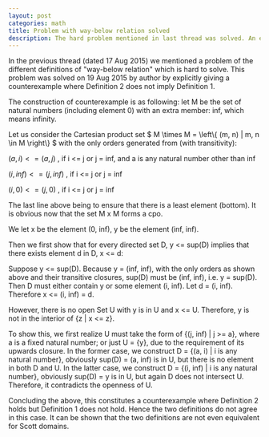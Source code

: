```yaml
---
layout: post
categories: math
title: Problem with way-below relation solved
description: The hard problem mentioned in last thread was solved. An elaborate counterexample is given to show the in-equivalence of two definitions.
---
```

 
In the previous thread (dated 17 Aug 2015) we mentioned a problem of the different definitions
of "way-below relation" which is hard to solve. This problem was solved on 19 Aug 2015 by author by explicitly 
giving a counterexample where Definition 2 does not imply Definition 1.
 
The construction of counterexample is as following: let M be the set of natural numbers (including element 0) with 
an extra member: inf, which means infinity.

Let us consider the Cartesian product set $ M \times M = \left\\{ (m, n) | m, n \in M \right\\} $ with the only 
orders generated from (with transitivity):
 
  $(a, i) <= (a, j)$      , if i <= j or j = inf, and a is any natural number other than inf
  
  $(i, inf) <= (j, inf)$  , if i <= j or j = inf
  
  $(i, 0) <= (j, 0)$      , if i <= j or j = inf

The last line above being to ensure that there is a least element (bottom). It is obvious now that the set M x M forms a cpo.
 
We let x be the element (0, inf), y be the element (inf, inf).
 
Then we first show that for every directed set D, y <= sup(D) implies that there exists element d in D, x <= d:

Suppose y <= sup(D). Because y = (inf, inf), with the only orders as shown above and their transitive closures,
sup(D) must be (inf, inf), i.e. y = sup(D). Then D must either contain y or some element (i, inf). Let d = (i, inf).
Therefore x <= (i, inf) = d.
 
However, there is no open Set U with y is in U and x <= U. Therefore, y is not in the interior of {z | x <= z}.

To show this, we first realize U must take the form of {(j, inf) | j >= a}, where a is a fixed natural number; or just
U = {y}, due to the requirement of its upwards closure. In the former case, we construct D = {(a, i) | i is any natural 
number}, obviously sup(D) = (a, inf) is in U, but there is no element in both D and U. In the latter case, we construct 
D = {(i, inf) | i is any natural number}, obviously sup(D) = y is in U, but again D does not intersect U. Therefore, it 
contradicts the openness of U.

Concluding the above, this constitutes a counterexample where Definition 2 holds but Definition 1 does not hold. Hence 
the two definitions do not agree in this case. It can be shown that the two definitions are not even equivalent for Scott 
domains.

 